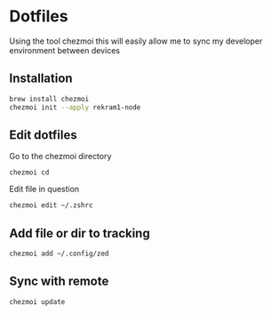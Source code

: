 # Dotfiles

Using the tool chezmoi this will easily allow me to sync my developer environment between devices

## Installation

```zsh
brew install chezmoi
chezmoi init --apply rekram1-node
```

## Edit dotfiles

Go to the chezmoi directory
```zshrc
chezmoi cd
```

Edit file in question
```zsh
chezmoi edit ~/.zshrc
```

## Add file or dir to tracking
```zsh
chezmoi add ~/.config/zed
```

## Sync with remote
```zsh
chezmoi update
```
